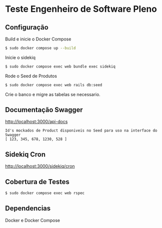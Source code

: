 
# Teste Engenheiro de Software Pleno

## Configuração

Build e inicie o Docker Compose
```sh
$ sudo docker compose up --build
```

Inicie o sidekiq
```sh
$ sudo docker compose exec web bundle exec sidekiq
```

Rode o Seed de Produtos
```sh
$ sudo docker compose exec web rails db:seed
```
Crie o banco e migre as tabelas se necessario.
## Documentação Swagger
[http://localhost:3000/api-docs](http://localhost:3000/api-docs)

```
Id's mockados de Product disponiveis no Seed para uso na interface do Swagger
[ 123, 345, 678, 1230, 528 ]
```
## Sidekiq Cron
[http://localhost:3000/sidekiq/cron](http://localhost:3000/sidekiq/cron)

## Cobertura de Testes
```sh
$ sudo docker compose exec web rspec
```
## Dependencias
Docker e Docker Compose
